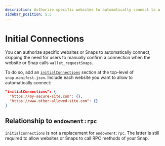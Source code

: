 ```yaml
---
description: Authorize specific websites to automatically connect to a Snap.
sidebar_position: 5.5
---
```


# Initial Connections

You can authorize specific websites or Snaps to automatically connect, skipping the need for users to manually confirm a connection when the website or Snap calls `wallet_requestSnaps`.

To do so, add an [`initialConnections`](../reference/permissions.md#initial-connections) section at the top-level of `snap.manifest.json`. Include each website you want to allow to automatically connect:

```json title="snap.manifest.json"
"initialConnections": {
  "https://my-secure-site.com": {},
  "https://www.other-allowed-site.com": {}
}
```

## Relationship to `endowment:rpc`

`initialConnections` is not a replacement for `endowment:rpc`. The latter is still required to allow websites or Snaps to call RPC methods of your Snap.